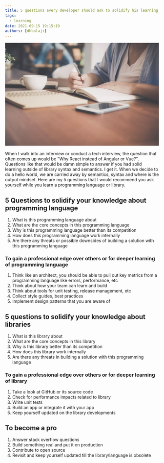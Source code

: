 ```yaml
---
title: 5 questions every developer should ask to solidify his learning on programming languages and libraries
tags:
  - learning
date: 2021-09-15 19:15:19
authors: [dhbalaji]
---
```


![Some alt text](./assets/learning.webp)

When I walk into an interview or conduct a tech interview, the question that often comes up would be "Why React instead of Angular or Vue?". Questions like that would be damn simple to answer if you had solid learning outside of library syntax and semantics. I get it. When we decide to do a hello world, we are carried away by semantics, syntax and where is the output mindset. Here are my 5 questions that I would recommend you ask yourself while you learn a programming language or library.

 
 
## 5 Questions to solidify your knowledge about programming language

1. What is this programming language about
2. What are the core concepts in this programming language
3. Why is this programming language better than its competition
4. How does this programming language work internally
5. Are there any threats or possible downsides of building a solution with this programming language

### To gain a professional edge over others or for deeper learning of programming language

1. Think like an architect, you should be able to pull out key metrics from a programming language like errors, performance, etc
2. Think about how your team can learn and build
3. Think about tools for unit testing, release management, etc
4. Collect style guides, best practices
5. Implement design patterns that you are aware of

## 5 questions to solidify your knowledge about libraries

1. What is this library about
2. What are the core concepts in this library
3. Why is this library better than its competition
4. How does this library work internally
5. Are there any threats in building a solution with this programming language

### To gain a professional edge over others or for deeper learning of library

1. Take a look at GitHub or its source code
2. Check for performance impacts related to library
3. Write unit tests
4. Build an app or integrate it with your app
5. Keep yourself updated on the library developments


## To become a pro

1. Answer stack overflow questions
2. Build something real and put it on production
3. Contribute to open source
4. Revisit and keep yourself updated till the library/language is obsolete

